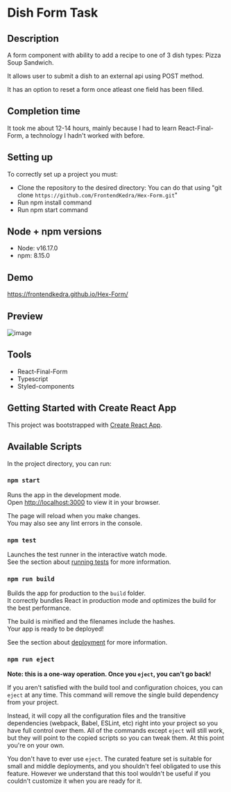 # Dish Form Task

## Description

A form component with ability to add a recipe to one of 3 dish types: Pizza Soup Sandwich. </br>
 
It allows user to submit a dish to an external api using POST method. </br>
 
It has an option to reset a form once atleast one field has been filled.

## Completion time

It took me about 12-14 hours, mainly because I had to learn React-Final-Form, a technology I hadn't worked with before.

## Setting up

To correctly set up a project you must:
- Clone the repository to the desired directory:
You can do that using "git clone `https://github.com/FrontendKedra/Hex-Form.git`" 
- Run npm install command
- Run npm start command

## Node + npm versions

- Node: v16.17.0
- npm: 8.15.0


## Demo

https://frontendkedra.github.io/Hex-Form/

## Preview

![image](https://user-images.githubusercontent.com/109352604/236414084-9e57b4b6-9fd9-4bc0-be5c-5a581fa15515.png)

## Tools

- React-Final-Form
- Typescript
- Styled-components


## Getting Started with Create React App

This project was bootstrapped with [Create React App](https://github.com/facebook/create-react-app).

## Available Scripts

In the project directory, you can run:

### `npm start`

Runs the app in the development mode.\
Open [http://localhost:3000](http://localhost:3000) to view it in your browser.

The page will reload when you make changes.\
You may also see any lint errors in the console.

### `npm test`

Launches the test runner in the interactive watch mode.\
See the section about [running tests](https://facebook.github.io/create-react-app/docs/running-tests) for more information.

### `npm run build`

Builds the app for production to the `build` folder.\
It correctly bundles React in production mode and optimizes the build for the best performance.

The build is minified and the filenames include the hashes.\
Your app is ready to be deployed!

See the section about [deployment](https://facebook.github.io/create-react-app/docs/deployment) for more information.

### `npm run eject`

**Note: this is a one-way operation. Once you `eject`, you can't go back!**

If you aren't satisfied with the build tool and configuration choices, you can `eject` at any time. This command will remove the single build dependency from your project.

Instead, it will copy all the configuration files and the transitive dependencies (webpack, Babel, ESLint, etc) right into your project so you have full control over them. All of the commands except `eject` will still work, but they will point to the copied scripts so you can tweak them. At this point you're on your own.

You don't have to ever use `eject`. The curated feature set is suitable for small and middle deployments, and you shouldn't feel obligated to use this feature. However we understand that this tool wouldn't be useful if you couldn't customize it when you are ready for it.
